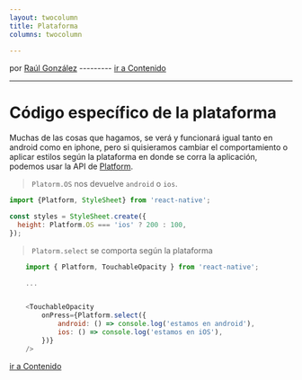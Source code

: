 ```yaml
---
layout: twocolumn
title: Plataforma
columns: twocolumn
 
---
```


por [Raúl González](https://twitter.com/soyraulgonzalez)  ---------   [ir a Contenido](/contenido.html)

---
# Código específico de la plataforma

Muchas de las cosas que hagamos, se verá y funcionará igual tanto en android como en iphone, pero si quisieramos cambiar el comportamiento o aplicar estilos según la plataforma en donde se corra la aplicación, podemos usar la API de [Platform](https://reactnative.dev/docs/platform-specific-code).

> `Platorm.OS` nos devuelve `android` o `ios`.

```js
import {Platform, StyleSheet} from 'react-native';

const styles = StyleSheet.create({
  height: Platform.OS === 'ios' ? 200 : 100,
});
```

> `Platorm.select` se comporta según la plataforma

```js
    import { Platform, TouchableOpacity } from 'react-native';

    ...


    <TouchableOpacity
        onPress={Platform.select({
            android: () => console.log('estamos en android'),
            ios: () => console.log('estamos en iOS'),
        })}
    />
```
[ir a Contenido](/contenido.html)